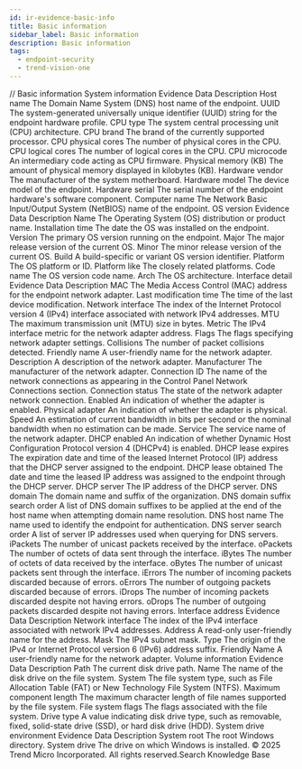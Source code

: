 ```yaml
---
id: ir-evidence-basic-info
title: Basic information
sidebar_label: Basic information
description: Basic information
tags:
  - endpoint-security
  - trend-vision-one
---
```


/*<![CDATA[*/ $('#title').html($('meta[name=map-description]').attr('content')); /*]]>*/ Basic information System information Evidence Data Description Host name The Domain Name System (DNS) host name of the endpoint. UUID The system-generated universally unique identifier (UUID) string for the endpoint hardware profile. CPU type The system central processing unit (CPU) architecture. CPU brand The brand of the currently supported processor. CPU physical cores The number of physical cores in the CPU. CPU logical cores The number of logical cores in the CPU. CPU microcode An intermediary code acting as CPU firmware. Physical memory (KB) The amount of physical memory displayed in kilobytes (KB). Hardware vendor The manufacturer of the system motherboard. Hardware model The device model of the endpoint. Hardware serial The serial number of the endpoint hardware's software component. Computer name The Network Basic Input/Output System (NetBIOS) name of the endpoint. OS version Evidence Data Description Name The Operating System (OS) distribution or product name. Installation time The date the OS was installed on the endpoint. Version The primary OS version running on the endpoint. Major The major release version of the current OS. Minor The minor release version of the current OS. Build A build-specific or variant OS version identifier. Platform The OS platform or ID. Platform like The closely related platforms. Code name The OS version code name. Arch The OS architecture. Interface detail Evidence Data Description MAC The Media Access Control (MAC) address for the endpoint network adapter. Last modification time The time of the last device modification. Network interface The index of the Internet Protocol version 4 (IPv4) interface associated with network IPv4 addresses. MTU The maximum transmission unit (MTU) size in bytes. Metric The IPv4 interface metric for the network adapter address. Flags The flags specifying network adapter settings. Collisions The number of packet collisions detected. Friendly name A user-friendly name for the network adapter. Description A description of the network adapter. Manufacturer The manufacturer of the network adapter. Connection ID The name of the network connections as appearing in the Control Panel Network Connections section. Connection status The state of the network adapter network connection. Enabled An indication of whether the adapter is enabled. Physical adapter An indication of whether the adapter is physical. Speed An estimation of current bandwidth in bits per second or the nominal bandwidth when no estimation can be made. Service The service name of the network adapter. DHCP enabled An indication of whether Dynamic Host Configuration Protocol version 4 (DHCPv4) is enabled. DHCP lease expires The expiration date and time of the leased Internet Protocol (IP) address that the DHCP server assigned to the endpoint. DHCP lease obtained The date and time the leased IP address was assigned to the endpoint through the DHCP server. DHCP server The IP address of the DHCP server. DNS domain The domain name and suffix of the organization. DNS domain suffix search order A list of DNS domain suffixes to be applied at the end of the host name when attempting domain name resolution. DNS host name The name used to identify the endpoint for authentication. DNS server search order A list of server IP addresses used when querying for DNS servers. iPackets The number of unicast packets received by the interface. oPackets The number of octets of data sent through the interface. iBytes The number of octets of data received by the interface. oBytes The number of unicast packets sent through the interface. iErrors The number of incoming packets discarded because of errors. oErrors The number of outgoing packets discarded because of errors. iDrops The number of incoming packets discarded despite not having errors. oDrops The number of outgoing packets discarded despite not having errors. Interface address Evidence Data Description Network interface The index of the IPv4 interface associated with network IPv4 addresses. Address A read-only user-friendly name for the address. Mask The IPv4 subnet mask. Type The origin of the IPv4 or Internet Protocol version 6 (IPv6) address suffix. Friendly Name A user-friendly name for the network adapter. Volume information Evidence Data Description Path The current disk drive path. Name The name of the disk drive on the file system. System The file system type, such as File Allocation Table (FAT) or New Technology File System (NTFS). Maximum component length The maximum character length of file names supported by the file system. File system flags The flags associated with the file system. Drive type A value indicating disk drive type, such as removable, fixed, solid-state drive (SSD), or hard disk drive (HDD). System drive environment Evidence Data Description System root The root Windows directory. System drive The drive on which Windows is installed. © 2025 Trend Micro Incorporated. All rights reserved.Search Knowledge Base
